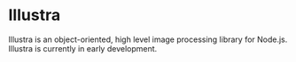 # Illustra

Illustra is an object-oriented, high level image processing library for Node.js. Illustra is currently in early development.